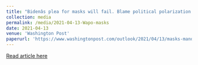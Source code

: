 ```yaml
---
title: "Bidenâs plea for masks will fail. Blame political polarization."
collection: media
permalink: /media/2021-04-13-Wapo-masks
date: 2021-04-13
venue: 'Washington Post'
paperurl: 'https://www.washingtonpost.com/outlook/2021/04/13/masks-mandate-partisanship-politics/'
---
```


<a href='https://www.washingtonpost.com/outlook/2021/04/13/masks-mandate-partisanship-politics/'>Read article here</a>
